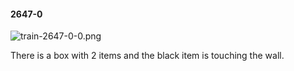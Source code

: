 #### 2647-0
![train-2647-0-0.png](https://github.com/lil-lab/nlvr/raw/master/nlvr/train/images/42/train-2647-0-0.png "train-2647-0-0.png")

There is a box with 2 items and the black item is touching the wall.